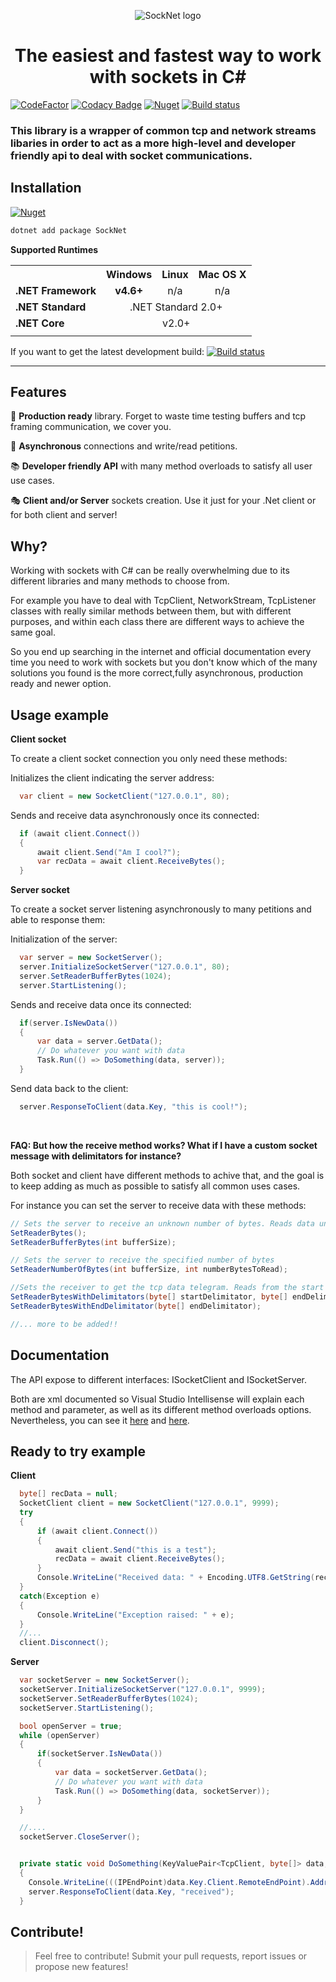 <p align="center">
  <img src="https://github.com/PauSabatesC/SockNet/blob/develop/SockNet.PNG" alt="SockNet logo"/>
</p>

<h1 align="center">
  The easiest and fastest way to work with sockets in C#
</h1>

[![CodeFactor](https://www.codefactor.io/repository/github/pausabatesc/socknet/badge)](https://www.codefactor.io/repository/github/pausabatesc/socknet)
[![Codacy Badge](https://api.codacy.com/project/badge/Grade/97b9677cd0354202b7d0bb4fd9e364fb)](https://www.codacy.com/manual/PauSabatesC/SockNet?utm_source=github.com&amp;utm_medium=referral&amp;utm_content=PauSabatesC/SockNet&amp;utm_campaign=Badge_Grade)
[![Nuget](https://img.shields.io/nuget/v/SockNet)](https://www.nuget.org/packages/SockNet/)
[![Build status](https://ci.appveyor.com/api/projects/status/x9mkgssl3n6yb9p7?svg=true)](https://ci.appveyor.com/project/PauSabatesC/socknet-kaa6k)


### This library is a wrapper of common tcp and network streams libaries in order to act as a more high-level and developer friendly api to deal with socket communications.


## Installation
[![Nuget](https://img.shields.io/nuget/v/SockNet)](https://www.nuget.org/packages/SockNet/)

```powershell
dotnet add package SockNet
```

**Supported Runtimes**

<table>
<tr>
<th></th>

<th>Windows</th>
	
<th>Linux</th>

<th>Mac OS X</th>

</tr>
<tr>
 <td><strong>.NET Framework</strong</td>
 <td align='center'><strong>v4.6+</strong></td>
 <td align='center'>n/a</td>
 <td align='center'>n/a</td>
</tr>
<tr>
 <td><strong>.NET Standard</strong></td>
 <td colspan='3' align='center'>.NET Standard 2.0+</td>
</tr>
<tr>
 <td><strong>.NET Core</strong></td>
 <td colspan='3' align='center'>v2.0+</td>
</tr>
<tr>
	<td colspan='4'></td>
</tr>
</table>


If you want to get the latest development build: [![Build status](https://ci.appveyor.com/api/projects/status/x9mkgssl3n6yb9p7/branch/develop?svg=true)](https://ci.appveyor.com/project/PauSabatesC/socknet-kaa6k/branch/develop)

---

## Features
🚀 **Production ready** library. Forget to waste time testing buffers and tcp framing communication, we cover you.

🧵 **Asynchronous** connections and write/read petitions.

📚 **Developer friendly API** with many method overloads to satisfy all user use cases.

🎭 **Client and/or Server** sockets creation. Use it just for your .Net client or for both client and server!


## Why?
Working with sockets with C# can be really overwhelming due to its different libraries and many methods to choose from.

For example you have to deal with TcpClient, NetworkStream, TcpListener classes with really similar methods between them, but with different purposes, and within each class there are different ways to achieve the same goal. 

So you end up searching in the internet and official documentation every time you need to work with sockets but you don't know which of the many solutions you found is the more correct,fully asynchronous, production ready and newer option.


## Usage example

**Client socket**

To create a client socket connection you only need these methods:

Initializes the client indicating the server address:
```cs
  var client = new SocketClient("127.0.0.1", 80);
```
Sends and receive data asynchronously once its connected:
```cs
  if (await client.Connect())
  {
      await client.Send("Am I cool?");
      var recData = await client.ReceiveBytes();
  }
```

**Server socket**

To create a socket server listening asynchronously to many petitions and able to response them:

Initialization of the server:
```cs
  var server = new SocketServer();
  server.InitializeSocketServer("127.0.0.1", 80);
  server.SetReaderBufferBytes(1024);
  server.StartListening();
```
Sends and receive data once its connected:
```cs
  if(server.IsNewData())
  {
      var data = server.GetData();
      // Do whatever you want with data
      Task.Run(() => DoSomething(data, server));
  }
```
Send data back to the client:
```cs
  server.ResponseToClient(data.Key, "this is cool!");
```
<br>

**FAQ: But how the receive method works? What if I have a custom socket message with delimitators for instance?**

Both socket and client have different methods to achive that, and the goal is to keep adding as much as possible to satisfy all common uses cases.

For instance you can set the server to receive data with these methods:
```cs
// Sets the server to receive an unknown number of bytes. Reads data until it stops receiving.
SetReaderBytes();
SetReaderBufferBytes(int bufferSize);

// Sets the server to receive the specified number of bytes
SetReaderNumberOfBytes(int bufferSize, int numberBytesToRead);

//Sets the receiver to get the tcp data telegram. Reads from the start delimitator until the end delimitator is reached.
SetReaderBytesWithDelimitators(byte[] startDelimitator, byte[] endDelimitator);
SetReaderBytesWithEndDelimitator(byte[] endDelimitator);

//... more to be added!!
```

## Documentation

The API expose to different interfaces: ISocketClient and ISocketServer.

Both are xml documented so Visual Studio Intellisense will explain each method and parameter, as well as its different method overloads options.
Nevertheless, you can see it <a href="https://github.com/PauSabatesC/SockNet/blob/develop/src/SockNet/ClientSocket/ISocketClient.cs">here</a> and <a href="https://github.com/PauSabatesC/SockNet/blob/develop/src/SockNet/ServerSocket/ISocketServer.cs">here</a>.


## Ready to try example

**Client**
```cs
  byte[] recData = null;
  SocketClient client = new SocketClient("127.0.0.1", 9999);
  try
  {
      if (await client.Connect())
      {
          await client.Send("this is a test");
          recData = await client.ReceiveBytes();
      }
      Console.WriteLine("Received data: " + Encoding.UTF8.GetString(recData));
  }
  catch(Exception e)
  {
      Console.WriteLine("Exception raised: " + e);
  }
  //...
  client.Disconnect();
```

**Server**
```cs
  var socketServer = new SocketServer();
  socketServer.InitializeSocketServer("127.0.0.1", 9999);
  socketServer.SetReaderBufferBytes(1024);
  socketServer.StartListening();

  bool openServer = true;
  while (openServer)
  {
      if(socketServer.IsNewData())
      {
          var data = socketServer.GetData();
          // Do whatever you want with data
          Task.Run(() => DoSomething(data, socketServer));
      }
  }

  //.... 
  socketServer.CloseServer();


  private static void DoSomething(KeyValuePair<TcpClient, byte[]> data, SocketServer server)
  {
    Console.WriteLine(((IPEndPoint)data.Key.Client.RemoteEndPoint).Address.ToString() + ": " + Encoding.UTF8.GetString(data.Value));
    server.ResponseToClient(data.Key, "received");
  }
```

## Contribute!

> Feel free to contribute! Submit your pull requests, report issues or propose new features!
